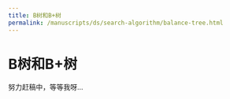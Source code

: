 ```yaml
---
title: B树和B+树
permalink: /manuscripts/ds/search-algorithm/balance-tree.html
---
```

# B树和B+树

努力赶稿中，等等我呀...
